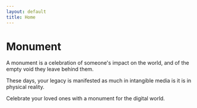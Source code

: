 ```yaml
---
layout: default
title: Home
---
```


# Monument

A monument is a celebration of someone's impact on the world, and of the empty void they leave behind them.

These days, your legacy is manifested as much in intangible media is it is in physical reality.

Celebrate your loved ones with a monument for the digital world.

